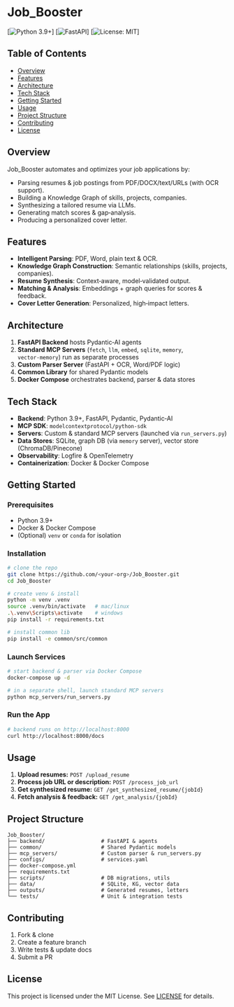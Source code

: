 # Job_Booster

[![Python 3.9+](https://img.shields.io/badge/python-3.9%2B-blue)] [![FastAPI](https://img.shields.io/badge/fastapi-%3E%3D0.75-green)] [![License: MIT](https://img.shields.io/badge/license-MIT-blue.svg)]

## Table of Contents

- [Overview](#overview)
- [Features](#features)
- [Architecture](#architecture)
- [Tech Stack](#tech-stack)
- [Getting Started](#getting-started)
- [Usage](#usage)
- [Project Structure](#project-structure)
- [Contributing](#contributing)
- [License](#license)

## Overview

Job_Booster automates and optimizes your job applications by:

- Parsing resumes & job postings from PDF/DOCX/text/URLs (with OCR support).
- Building a Knowledge Graph of skills, projects, companies.
- Synthesizing a tailored resume via LLMs.
- Generating match scores & gap‑analysis.
- Producing a personalized cover letter.

## Features

- **Intelligent Parsing**: PDF, Word, plain text & OCR.
- **Knowledge Graph Construction**: Semantic relationships (skills, projects, companies).
- **Resume Synthesis**: Context‑aware, model‑validated output.
- **Matching & Analysis**: Embeddings + graph queries for scores & feedback.
- **Cover Letter Generation**: Personalized, high‑impact letters.

## Architecture

1. **FastAPI Backend** hosts Pydantic‑AI agents  
2. **Standard MCP Servers** (`fetch`, `llm`, `embed`, `sqlite`, `memory`, `vector‑memory`) run as separate processes  
3. **Custom Parser Server** (FastAPI + OCR, Word/PDF logic)  
4. **Common Library** for shared Pydantic models  
5. **Docker Compose** orchestrates backend, parser & data stores  

## Tech Stack

- **Backend**: Python 3.9+, FastAPI, Pydantic, Pydantic‑AI  
- **MCP SDK**: `modelcontextprotocol/python-sdk`  
- **Servers**: Custom & standard MCP servers (launched via `run_servers.py`)  
- **Data Stores**: SQLite, graph DB (via `memory` server), vector store (ChromaDB/Pinecone)  
- **Observability**: Logfire & OpenTelemetry  
- **Containerization**: Docker & Docker Compose  

## Getting Started

### Prerequisites

- Python 3.9+  
- Docker & Docker Compose  
- (Optional) `venv` or `conda` for isolation  

### Installation

```bash
# clone the repo
git clone https://github.com/<your‑org>/Job_Booster.git
cd Job_Booster

# create venv & install
python -m venv .venv
source .venv/bin/activate   # mac/linux
.\.venv\Scripts\activate    # windows
pip install -r requirements.txt

# install common lib
pip install -e common/src/common
```

### Launch Services

```bash
# start backend & parser via Docker Compose
docker-compose up -d

# in a separate shell, launch standard MCP servers
python mcp_servers/run_servers.py
```

### Run the App

```bash
# backend runs on http://localhost:8000
curl http://localhost:8000/docs
```

## Usage

1. **Upload resumes:** `POST /upload_resume`  
2. **Process job URL or description:** `POST /process_job_url`  
3. **Get synthesized resume:** `GET /get_synthesized_resume/{jobId}`  
4. **Fetch analysis & feedback:** `GET /get_analysis/{jobId}`  

## Project Structure

```plaintext
Job_Booster/
├── backend/                  # FastAPI & agents
├── common/                   # Shared Pydantic models
├── mcp_servers/              # Custom parser & run_servers.py
├── configs/                  # services.yaml
├── docker-compose.yml
├── requirements.txt
├── scripts/                  # DB migrations, utils
├── data/                     # SQLite, KG, vector data
├── outputs/                  # Generated resumes, letters
└── tests/                    # Unit & integration tests
```

## Contributing

1. Fork & clone  
2. Create a feature branch  
3. Write tests & update docs  
4. Submit a PR  

## License

This project is licensed under the MIT License. See [LICENSE](LICENSE) for details.
